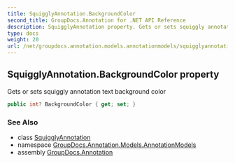 ```yaml
---
title: SquigglyAnnotation.BackgroundColor
second_title: GroupDocs.Annotation for .NET API Reference
description: SquigglyAnnotation property. Gets or sets squiggly annotation text background color
type: docs
weight: 20
url: /net/groupdocs.annotation.models.annotationmodels/squigglyannotation/backgroundcolor/
---
```

## SquigglyAnnotation.BackgroundColor property

Gets or sets squiggly annotation text background color

```csharp
public int? BackgroundColor { get; set; }
```

### See Also

* class [SquigglyAnnotation](../)
* namespace [GroupDocs.Annotation.Models.AnnotationModels](../../squigglyannotation/)
* assembly [GroupDocs.Annotation](../../../)


